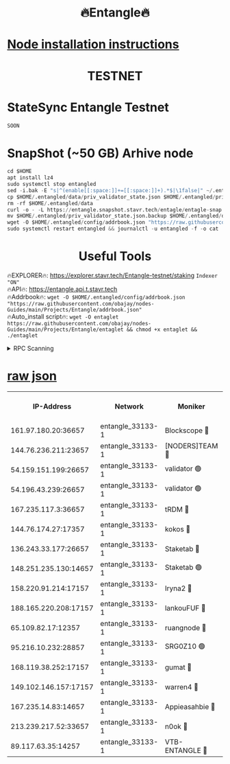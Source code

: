 <h1 align="center"> 🔥Entangle🔥</h1>

[Node installation instructions](https://github.com/obajay/nodes-Guides/tree/main/Projects/Entangle)
=

<h1 align="center"> TESTNET</h1>

# StateSync Entangle Testnet
```python
SOON
```
# SnapShot (~50 GB) Arhive node
```python
cd $HOME
apt install lz4
sudo systemctl stop entangled
sed -i.bak -E "s|^(enable[[:space:]]+=[[:space:]]+).*$|\1false|" ~/.entangled/config/config.toml
cp $HOME/.entangled/data/priv_validator_state.json $HOME/.entangled/priv_validator_state.json.backup
rm -rf $HOME/.entangled/data
curl -o - -L https://entangle.snapshot.stavr.tech/entagle/entagle-snap.tar.lz4 | lz4 -c -d - | tar -x -C $HOME/.entangled --strip-components 2
mv $HOME/.entangled/priv_validator_state.json.backup $HOME/.entangled/data/priv_validator_state.json
wget -O $HOME/.entangled/config/addrbook.json "https://raw.githubusercontent.com/obajay/nodes-Guides/main/Projects/Entangle/addrbook.json"
sudo systemctl restart entangled && journalctl -u entangled -f -o cat
```
 <h1 align="center"> Useful Tools</h1>
 
🔥EXPLORER🔥: https://explorer.stavr.tech/Entangle-testnet/staking        `Indexer "ON"` \
🔥API🔥:      https://entangle.api.t.stavr.tech \
🔥Addrbook🔥: ```wget -O $HOME/.entangled/config/addrbook.json "https://raw.githubusercontent.com/obajay/nodes-Guides/main/Projects/Entangle/addrbook.json"``` \
🔥Auto_install script🔥:  `wget -O entaglet https://raw.githubusercontent.com/obajay/nodes-Guides/main/Projects/Entangle/entaglet && chmod +x entaglet && ./entaglet`


<details>
<summary>RPC Scanning</summary>

<h2 align="center"> We scan nodes in real time every 4 hours. And we provide the final result of RPC endpoints.
We cannot influence the operation of these nodes in any way. </h2>


```python
If Voting Power is higher than 0 --> then the Node is a validator of the network and may be subject to attack and be a potential threat to the chain.
```
```python
We marked such validators with a red symbol
```

</details>

[raw json](https://rpc-check.entangt.stavr.tech/entangt/rpc-entangt-result.json)
=


<table><tr><th>IP-Address</th><th>Network</th><th>Moniker</th><th>Latest Block Height</th><th>Earliest Block Height</th><th>Catching Up</th><th>Tx Index</th><th>Voting Power</th><th>Scan Time</th></tr><tr><td>161.97.180.20:36657</td><td>entangle_33133-1</td><td>Blockscope 🔴</td><td>1255063</td><td>1</td><td>False</td><td>off</td><td>259586473635098</td><td>2023-12-22T07:32:53.293179714UTC</td></tr><tr><td>144.76.236.211:23657</td><td>entangle_33133-1</td><td>[NODERS]TEAM 🔴</td><td>1255066</td><td>1</td><td>False</td><td>off</td><td>47049700500000000</td><td>2023-12-22T07:33:05.910117655UTC</td></tr><tr><td>54.159.151.199:26657</td><td>entangle_33133-1</td><td>validator 🟢</td><td>1255068</td><td>1</td><td>False</td><td>on</td><td>0</td><td>2023-12-22T07:33:13.247249303UTC</td></tr><tr><td>54.196.43.239:26657</td><td>entangle_33133-1</td><td>validator 🟢</td><td>1255068</td><td>1</td><td>False</td><td>on</td><td>0</td><td>2023-12-22T07:33:13.947880290UTC</td></tr><tr><td>167.235.117.3:36657</td><td>entangle_33133-1</td><td>tRDM 🔴</td><td>1255070</td><td>1</td><td>False</td><td>on</td><td>59519660338000</td><td>2023-12-22T07:33:17.077127989UTC</td></tr><tr><td>144.76.174.27:17357</td><td>entangle_33133-1</td><td>kokos 🔴</td><td>1255066</td><td>145001</td><td>False</td><td>on</td><td>89890100000000</td><td>2023-12-22T07:33:02.810903476UTC</td></tr><tr><td>136.243.33.177:26657</td><td>entangle_33133-1</td><td>Staketab 🔴</td><td>1255067</td><td>660001</td><td>False</td><td>on</td><td>24511111100000</td><td>2023-12-22T07:33:08.209852855UTC</td></tr><tr><td>148.251.235.130:14657</td><td>entangle_33133-1</td><td>Staketab 🟢</td><td>1255063</td><td>660801</td><td>False</td><td>on</td><td>0</td><td>2023-12-22T07:32:53.050154617UTC</td></tr><tr><td>158.220.91.214:17157</td><td>entangle_33133-1</td><td>Iryna2 🔴</td><td>1255068</td><td>704001</td><td>False</td><td>on</td><td>180890937000019</td><td>2023-12-22T07:33:14.407464350UTC</td></tr><tr><td>188.165.220.208:17157</td><td>entangle_33133-1</td><td>lankouFUF 🔴</td><td>1255064</td><td>725001</td><td>False</td><td>on</td><td>180899900000002</td><td>2023-12-22T07:32:58.349529409UTC</td></tr><tr><td>65.109.82.17:12357</td><td>entangle_33133-1</td><td>ruangnode 🔴</td><td>1255064</td><td>806001</td><td>False</td><td>off</td><td>255006232826436</td><td>2023-12-22T07:32:53.653755542UTC</td></tr><tr><td>95.216.10.232:28857</td><td>entangle_33133-1</td><td>SRG0Z10 🟢</td><td>1255063</td><td>842001</td><td>False</td><td>off</td><td>0</td><td>2023-12-22T07:32:50.685266768UTC</td></tr><tr><td>168.119.38.252:17157</td><td>entangle_33133-1</td><td>gumat 🔴</td><td>1255064</td><td>962001</td><td>False</td><td>on</td><td>314013548351851</td><td>2023-12-22T07:32:58.027966133UTC</td></tr><tr><td>149.102.146.157:17157</td><td>entangle_33133-1</td><td>warren4 🔴</td><td>1255066</td><td>1054001</td><td>False</td><td>on</td><td>200931178365442</td><td>2023-12-22T07:33:05.596511978UTC</td></tr><tr><td>167.235.14.83:14657</td><td>entangle_33133-1</td><td>Appieasahbie 🔴</td><td>1255068</td><td>1076001</td><td>False</td><td>on</td><td>44568809900999996</td><td>2023-12-22T07:33:14.710671143UTC</td></tr><tr><td>213.239.217.52:33657</td><td>entangle_33133-1</td><td>n0ok 🔴</td><td>1255068</td><td>1155068</td><td>False</td><td>off</td><td>46574292273662988</td><td>2023-12-22T07:33:12.575184375UTC</td></tr><tr><td>89.117.63.35:14257</td><td>entangle_33133-1</td><td>VTB-ENTANGLE 🔴</td><td>1255066</td><td>1162001</td><td>False</td><td>off</td><td>95826514071325</td><td>2023-12-22T07:33:03.184742577UTC</td></tr></table>
